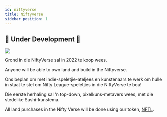 ```yaml
---
id: niftyverse
title: Niftyverse
sidebar_position: 1
---
```


## 🚧 Under Development 🚧

![](/img/niftyverse-snarfy.gif)

Grond in die NiftyVerse sal in 2022 te koop wees.

Anyone will be able to own land and build in the Niftyverse.

Ons beplan om met indie-speletjie-ateljees en kunstenaars te werk om hulle in staat te stel om Nifty League-speletjies in die NiftyVerse te bou!

Die eerste herhaling sal 'n top-down, pixelkuns-metavers wees, met die stedelike Sushi-kunstema.

All land purchases in the Nifty Verse will be done using our token, [NFTL](https://docs.niftyleague.com/overview/nftl/overview).
